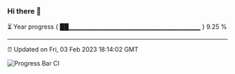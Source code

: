 ### Hi there 👋

⏳ Year progress { ██▁▁▁▁▁▁▁▁▁▁▁▁▁▁▁▁▁▁▁▁▁▁▁▁▁▁▁▁ } 9.25 %

---

⏰ Updated on Fri, 03 Feb 2023 18:14:02 GMT

![Progress Bar CI](https://github.com/liununu/liununu/workflows/Progress%20Bar%20CI/badge.svg)
